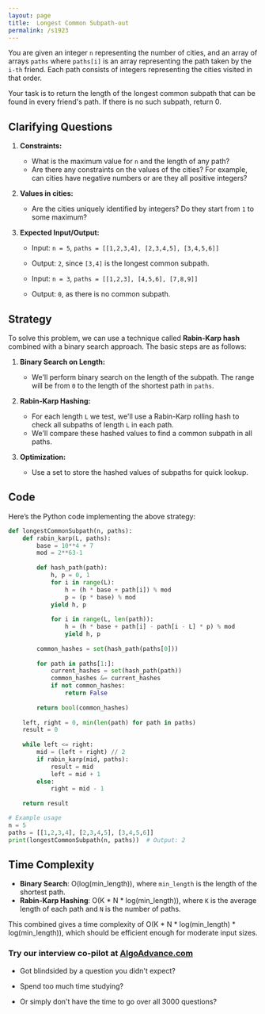 ```yaml
---
layout: page
title:  Longest Common Subpath-out
permalink: /s1923
---
```


You are given an integer `n` representing the number of cities, and an array of arrays `paths` where `paths[i]` is an array representing the path taken by the `i-th` friend. Each path consists of integers representing the cities visited in that order. 

Your task is to return the length of the longest common subpath that can be found in every friend's path. If there is no such subpath, return 0.

## Clarifying Questions

1. **Constraints:**
   - What is the maximum value for `n` and the length of any path?
   - Are there any constraints on the values of the cities? For example, can cities have negative numbers or are they all positive integers?

2. **Values in cities:**
   - Are the cities uniquely identified by integers? Do they start from `1` to some maximum?

3. **Expected Input/Output:**
   - Input: `n = 5`, `paths = [[1,2,3,4], [2,3,4,5], [3,4,5,6]]`
   - Output: `2`, since `[3,4]` is the longest common subpath.

   - Input: `n = 3`, `paths = [[1,2,3], [4,5,6], [7,8,9]]`
   - Output: `0`, as there is no common subpath.


## Strategy

To solve this problem, we can use a technique called **Rabin-Karp hash** combined with a binary search approach. The basic steps are as follows:

1. **Binary Search on Length:**
   - We'll perform binary search on the length of the subpath. The range will be from `0` to the length of the shortest path in `paths`.

2. **Rabin-Karp Hashing:**
   - For each length `L` we test, we'll use a Rabin-Karp rolling hash to check all subpaths of length `L` in each path.
   - We'll compare these hashed values to find a common subpath in all paths.

3. **Optimization:**
   - Use a set to store the hashed values of subpaths for quick lookup.

## Code

Here’s the Python code implementing the above strategy:

```python
def longestCommonSubpath(n, paths):
    def rabin_karp(L, paths):
        base = 10**4 + 7
        mod = 2**63-1
        
        def hash_path(path):
            h, p = 0, 1
            for i in range(L):
                h = (h * base + path[i]) % mod
                p = (p * base) % mod
            yield h, p
            
            for i in range(L, len(path)):
                h = (h * base + path[i] - path[i - L] * p) % mod
                yield h, p
        
        common_hashes = set(hash_path(paths[0]))
        
        for path in paths[1:]:
            current_hashes = set(hash_path(path))
            common_hashes &= current_hashes
            if not common_hashes:
                return False
        
        return bool(common_hashes)
    
    left, right = 0, min(len(path) for path in paths)
    result = 0
    
    while left <= right:
        mid = (left + right) // 2
        if rabin_karp(mid, paths):
            result = mid
            left = mid + 1
        else:
            right = mid - 1
    
    return result

# Example usage
n = 5
paths = [[1,2,3,4], [2,3,4,5], [3,4,5,6]]
print(longestCommonSubpath(n, paths))  # Output: 2
```

## Time Complexity

- **Binary Search**: O(log(min_length)), where `min_length` is the length of the shortest path.
- **Rabin-Karp Hashing**: O(K * N * log(min_length)), where `K` is the average length of each path and `N` is the number of paths.

This combined gives a time complexity of O(K * N * log(min_length) * log(min_length)), which should be efficient enough for moderate input sizes.


### Try our interview co-pilot at [AlgoAdvance.com](https://algoAdvance.com)

- Got blindsided by a question you didn't expect?

- Spend too much time studying?

- Or simply don't have the time to go over all 3000 questions?

